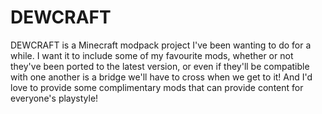 # DEWCRAFT
DEWCRAFT is a Minecraft modpack project I've been wanting to do for a while. I want it to include some of my favourite mods, whether or not they've been ported to the latest version, or even if they'll be compatible with one another is a bridge we'll have to cross when we get to it! And I'd love to provide some complimentary mods that can provide content for everyone's playstyle! 
